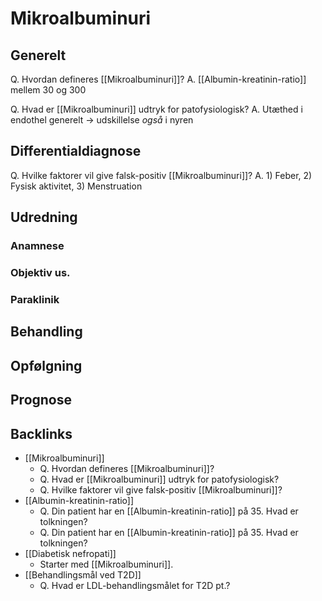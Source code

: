# Mikroalbuminuri
## Generelt
Q. Hvordan defineres [[Mikroalbuminuri]]?
A. [[Albumin-kreatinin-ratio]] mellem 30 og 300 

Q. Hvad er [[Mikroalbuminuri]] udtryk for patofysiologisk?
A. Utæthed i endothel generelt -> udskillelse *også* i nyren

## Differentialdiagnose
Q. Hvilke faktorer vil give falsk-positiv [[Mikroalbuminuri]]?
A. 1) Feber, 2) Fysisk aktivitet, 3) Menstruation 

## Udredning
### Anamnese

### Objektiv us.

### Paraklinik

## Behandling


## Opfølgning


## Prognose


## Backlinks
* [[Mikroalbuminuri]]
	* Q. Hvordan defineres [[Mikroalbuminuri]]?
	* Q. Hvad er [[Mikroalbuminuri]] udtryk for patofysiologisk?
	* Q. Hvilke faktorer vil give falsk-positiv [[Mikroalbuminuri]]?
* [[Albumin-kreatinin-ratio]]
	* Q. Din patient har en [[Albumin-kreatinin-ratio]] på 35. Hvad er tolkningen?
	* Q. Din patient har en [[Albumin-kreatinin-ratio]] på 35. Hvad er tolkningen?
* [[Diabetisk nefropati]]
	* Starter med [[Mikroalbuminuri]].
* [[Behandlingsmål ved T2D]]
	* Q. Hvad er LDL-behandlingsmålet for T2D pt.?

<!-- #anki/tag/med/Endocrinology #anki/deck/Medicine #anki/tag/med/Nephrology -->

<!-- {BearID:5667AF28-9925-4BB3-AD46-794723424CE9-609-00000527F9179DB2} -->
